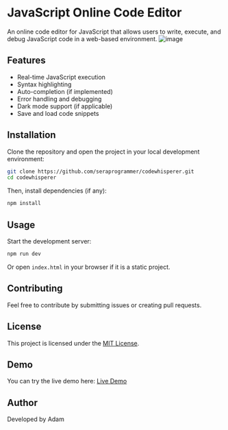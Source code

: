 # JavaScript Online Code Editor

An online code editor for JavaScript that allows users to write, execute, and debug JavaScript code in a web-based environment.
![image](https://github.com/user-attachments/assets/9330d3b4-81c7-4b7c-9e24-f84f6bd7442c)

## Features
- Real-time JavaScript execution
- Syntax highlighting
- Auto-completion (if implemented)
- Error handling and debugging
- Dark mode support (if applicable)
- Save and load code snippets

## Installation
Clone the repository and open the project in your local development environment:

```sh
git clone https://github.com/seraprogrammer/codewhisperer.git
cd codewhisperer
```

Then, install dependencies (if any):

```sh
npm install
```

## Usage
Start the development server:

```sh
npm run dev
```

Or open `index.html` in your browser if it is a static project.

## Contributing
Feel free to contribute by submitting issues or creating pull requests.

## License
This project is licensed under the [MIT License](LICENSE).

## Demo
You can try the live demo here: [Live Demo](https://codewhisperer.vercel.app/)

## Author
Developed by Adam

